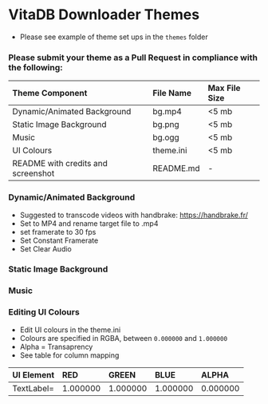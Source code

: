 # VitaDB Downloader Themes
- Please see example of theme set ups in the `themes` folder

### Please submit your theme as a Pull Request in compliance with the following:

| Theme Component                 | File Name  | Max File Size     |
| :---                            |    :---    |              :--- |
| Dynamic/Animated Background     | bg.mp4     | <5 mb             |
| Static Image Background         | bg.png     | <5 mb             |
| Music                           | bg.ogg     | <5 mb             |
| UI Colours                      | theme.ini  | <5 mb             |
| README with credits and screenshot| README.md  | -               |


### Dynamic/Animated Background 
- Suggested to transcode videos with handbrake: https://handbrake.fr/
- Set to MP4 and rename target file to .mp4
- set framerate to 30 fps 
- Set Constant Framerate 
- Set Clear Audio

### Static Image Background 


### Music  


### Editing UI Colours  
- Edit UI colours in the theme.ini
- Colours are specified in RGBA, between `0.000000` and `1.000000`
- Alpha = Transaprency
- See table for column mapping

| UI Element      | RED       | GREEN    | BLUE     | ALPHA    |
| :---            |    :---   |     :--- | :---     | :---     |
| TextLabel=	    | 1.000000  | 1.000000 | 1.000000 | 0.000000 |

